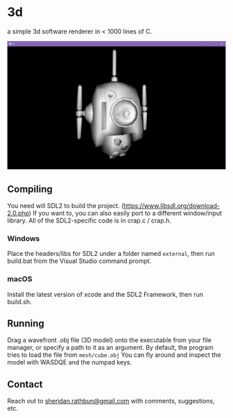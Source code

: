 # 3d
a simple 3d software renderer in < 1000 lines of C.

![picture of a cube](https://raw.githubusercontent.com/SheridanR/3d/master/screenshot.png)

## Compiling
You need will SDL2 to build the project. (https://www.libsdl.org/download-2.0.php)
If you want to, you can also easily port to a different window/input library.
All of the SDL2-specific code is in crap.c / crap.h.

### Windows
Place the headers/libs for SDL2 under a folder named `external`, then run build.bat from the Visual Studio command prompt.

### macOS
Install the latest version of xcode and the SDL2 Framework, then run build.sh.

## Running
Drag a wavefront .obj file (3D model) onto the executable from your file manager, or specify a path to it as an argument.
By default, the program tries to load the file from `mesh/cube.obj`
You can fly around and inspect the model with WASDQE and the numpad keys.

## Contact
Reach out to sheridan.rathbun@gmail.com with comments, suggestions, etc.